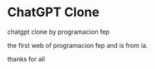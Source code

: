 # ChatGPT Clone
chatgpt clone by programacion fep

the first web of programacion fep and is from ia.

thanks for all

